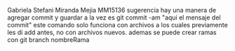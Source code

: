 Gabriela Stefani Miranda Mejia MM15136 
sugerencia hay una manera de agregar commit y guardar a la vez 
es git commit -am "aqui el mensaje del commit"
este comando solo funciona con archivos a los cuales previamente les di add antes, no con archivos nuevos. ademas se puede crear ramas con git branch nombreRama
